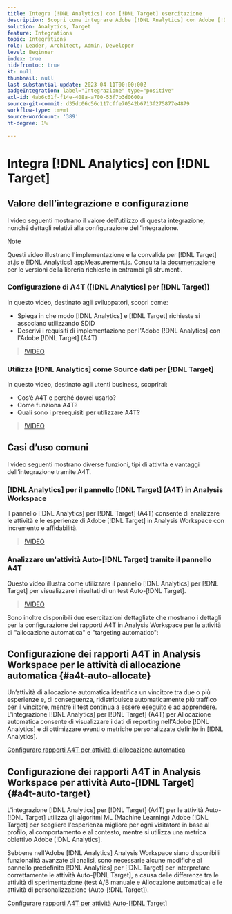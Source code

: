 ```yaml
---
title: Integra [!DNL Analytics] con [!DNL Target] esercitazione
description: Scopri come integrare Adobe [!DNL Analytics] con Adobe [!DNL Target].
solution: Analytics, Target
feature: Integrations
topic: Integrations
role: Leader, Architect, Admin, Developer
level: Beginner
index: true
hidefromtoc: true
kt: null
thumbnail: null
last-substantial-update: 2023-04-11T00:00:00Z
badgeIntegration: label="Integrazione" type="positive"
exl-id: 4ab6c61f-f14e-408a-a700-53f7b3d0600a
source-git-commit: d35dc06c56c117cffe70542b6713f275877e4879
workflow-type: tm+mt
source-wordcount: '389'
ht-degree: 1%

---
```


# Integra [!DNL Analytics] con [!DNL Target]


## Valore dell’integrazione e configurazione

I video seguenti mostrano il valore dell’utilizzo di questa integrazione, nonché dettagli relativi alla configurazione dell’integrazione.

>[!NOTE]
>
>Questi video illustrano l&#39;implementazione e la convalida per [!DNL Target] at.js e [!DNL Analytics] appMeasurement.js. Consulta la [documentazione](https://experienceleague.adobe.com/docs/target/using/integrate/a4t/a4timplementation.html?lang=it) per le versioni della libreria richieste in entrambi gli strumenti.

### Configurazione di A4T ([!DNL Analytics] per [!DNL Target])

In questo video, destinato agli sviluppatori, scopri come:

* Spiega in che modo [!DNL Analytics] e [!DNL Target] richieste si associano utilizzando SDID
* Descrivi i requisiti di implementazione per l&#39;Adobe [!DNL Analytics] con l&#39;Adobe [!DNL Target] (A4T)

>[!VIDEO](https://video.tv.adobe.com/v/35146/?quality=12&learn=on)

### Utilizza [!DNL Analytics] come Source dati per [!DNL Target]

In questo video, destinato agli utenti business, scoprirai:

* Cos’è A4T e perché dovrei usarlo?
* Come funziona A4T?
* Quali sono i prerequisiti per utilizzare A4T?

>[!VIDEO](https://video.tv.adobe.com/v/3421726/?quality=12&learn=on&captions=ita)


## Casi d’uso comuni

I video seguenti mostrano diverse funzioni, tipi di attività e vantaggi dell’integrazione tramite A4T.

### [!DNL Analytics] per il pannello [!DNL Target] (A4T) in Analysis Workspace

Il pannello [!DNL Analytics] per [!DNL Target] (A4T) consente di analizzare le attività e le esperienze di Adobe [!DNL Target] in Analysis Workspace con incremento e affidabilità.

>[!VIDEO](https://video.tv.adobe.com/v/326715/?quality=12&learn=on&captions=ita)

### Analizzare un&#39;attività Auto-[!DNL Target] tramite il pannello A4T

Questo video illustra come utilizzare il pannello [!DNL Analytics] per [!DNL Target] per visualizzare i risultati di un test Auto-[!DNL Target].

>[!VIDEO](https://video.tv.adobe.com/v/3412969/?quality=12&learn=on&captions=ita)

Sono inoltre disponibili due esercitazioni dettagliate che mostrano i dettagli per la configurazione dei rapporti A4T in Analysis Workspace per le attività di &quot;allocazione automatica&quot; e &quot;targeting automatico&quot;:

## Configurazione dei rapporti A4T in Analysis Workspace per le attività di allocazione automatica {#a4t-auto-allocate}

Un’attività di allocazione automatica identifica un vincitore tra due o più esperienze e, di conseguenza, ridistribuisce automaticamente più traffico per il vincitore, mentre il test continua a essere eseguito e ad apprendere. L&#39;integrazione [!DNL Analytics] per [!DNL Target] (A4T) per Allocazione automatica consente di visualizzare i dati di reporting nell&#39;Adobe [!DNL Analytics] e di ottimizzare eventi o metriche personalizzate definite in [!DNL Analytics].

<a href="https://experienceleague.adobe.com/docs/target-learn/tutorials/integrations/set-up-a4t-reports-in-analysis-workspace-for-auto-allocate-activities.html?lang=it" class="spectrum-Button spectrum-Button--primary spectrum-Button--sizeM" target="_blank">
  <span class="spectrum-Button-label has-no-wrap has-text-weight-bold">Configurare rapporti A4T per attività di allocazione automatica</span>
</a>

## Configurazione dei rapporti A4T in Analysis Workspace per attività Auto-[!DNL Target] {#a4t-auto-target}

L&#39;integrazione [!DNL Analytics] per [!DNL Target] (A4T) per le attività Auto-[!DNL Target] utilizza gli algoritmi ML (Machine Learning) Adobe [!DNL Target] per scegliere l&#39;esperienza migliore per ogni visitatore in base al profilo, al comportamento e al contesto, mentre si utilizza una metrica obiettivo Adobe [!DNL Analytics].

Sebbene nell&#39;Adobe [!DNL Analytics] Analysis Workspace siano disponibili funzionalità avanzate di analisi, sono necessarie alcune modifiche al pannello predefinito [!DNL Analytics] per [!DNL Target] per interpretare correttamente le attività Auto-[!DNL Target], a causa delle differenze tra le attività di sperimentazione (test A/B manuale e Allocazione automatica) e le attività di personalizzazione (Auto-[!DNL Target]).

<a href="https://experienceleague.adobe.com/docs/target-learn/tutorials/integrations/set-up-a4t-reports-in-analysis-workspace-for-auto-target-activities.html?lang=it" class="spectrum-Button spectrum-Button--primary spectrum-Button--sizeM" target="_blank">
  <span class="spectrum-Button-label has-no-wrap has-text-weight-bold">Configurare rapporti A4T per attività Auto-[!DNL Target]</span>
</a>
